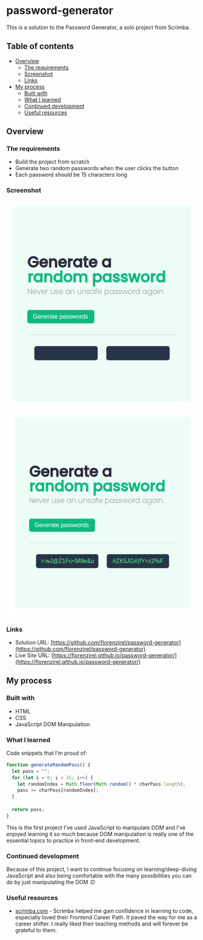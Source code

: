 # password-generator

This is a solution to the Password Generator, a solo project from Scrimba.

## Table of contents

- [Overview](#overview)
  - [The requirements](#the-requirements)
  - [Screenshot](#screenshot)
  - [Links](#links)
- [My process](#my-process)
  - [Built with](#built-with)
  - [What I learned](#what-i-learned)
  - [Continued development](#continued-development)
  - [Useful resources](#useful-resources)

## Overview

### The requirements

- Build the project from scratch
- Generate two random passwords when the user clicks the button
- Each password should be 15 characters long

### Screenshot

![Unpopulated-state.png](Unpopulated-state.png)
![Populated-state.png](Populated-state.png)

### Links

- Solution URL: [https://github.com/florenzjrel/password-generator](https://github.com/florenzjrel/password-generator)
- Live Site URL: [https://florenzjrel.github.io/password-generator/](https://florenzjrel.github.io/password-generator/)

## My process

### Built with

- HTML
- CSS
- JavaScript DOM Manipulation


### What I learned

Code snippets that I'm proud of:

```js
function generateRandomPass() {
  let pass = "";
  for (let i = 0; i < 15; i++) {
    let randomIndex = Math.floor(Math.random() * charPass.length);
    pass += charPass[randomIndex];
  }

  return pass;
}
```

This is the first project I've used JavaScript to manipulate DOM and I've enjoyed learning it so much because DOM manipulation is really one of the essential topics to practice in front-end development.

### Continued development

Because of this project, I want to continue focusing on learning/deep-diving JavaScript and also being comfortable with the many possibilities you can do by just manipulating the DOM :D


### Useful resources

- [scrimba.com](https://scrimba.com) - Scrimba helped me gain confidence in learning to code, especially loved their Frontend Career Path. It paved the way for me as a career shifter. I really liked their teaching methods and will forever be grateful to them.
